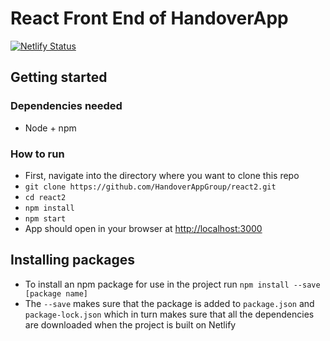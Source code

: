 # React Front End of HandoverApp

[![Netlify Status](https://api.netlify.com/api/v1/badges/3b082824-e58b-4e55-8ffe-53808ceed36c/deploy-status)](https://app.netlify.com/sites/handover/deploys)

## Getting started

### Dependencies needed

- Node + npm

### How to run

- First, navigate into the directory where you want to clone this repo
- `git clone https://github.com/HandoverAppGroup/react2.git`
- `cd react2`
- `npm install`
- `npm start`
- App should open in your browser at [http://localhost:3000](http://localhost:3000)

## Installing packages

- To install an npm package for use in the project run `npm install --save [package name]`
- The `--save` makes sure that the package is added to `package.json` and `package-lock.json` which in turn makes sure that all the dependencies are downloaded when the project is built on Netlify
